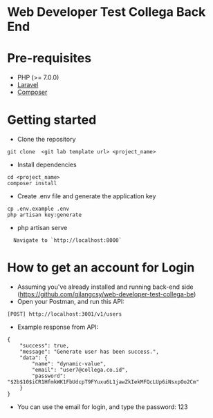 # Web Developer Test Collega Back End

# Pre-requisites
- PHP (>= 7.0.0)
- [Laravel](https://laravel.com)
- [Composer](https://getcomposer.org) 

# Getting started
- Clone the repository
```
git clone  <git lab template url> <project_name>
```
- Install dependencies
```
cd <project_name>
composer install
```
- Create .env file and generate the application key
```
cp .env.example .env
php artisan key:generate
```
- php artisan serve
```
  Navigate to `http://localhost:8000`
```  

# How to get an account for Login
- Assuming you've already installed and running back-end side (https://github.com/gilangcsy/web-developer-test-collega-be)
- Open your Postman, and run this API:
```
[POST] http://localhost:3001/v1/users
```
- Example response from API:
```
{
    "success": true,
    "message": "Generate user has been success.",
    "data": {
        "name": "dynamic-value",
        "email": "user7@collega.co.id",
        "password": "$2b$10$iCR1HfmkWK1FbUdcpT9FYuxu6L1jawZkIekMFQcLUp6iNsxpOo2Cm"
    }
}
```
- You can use the email for login, and type the password: 123
